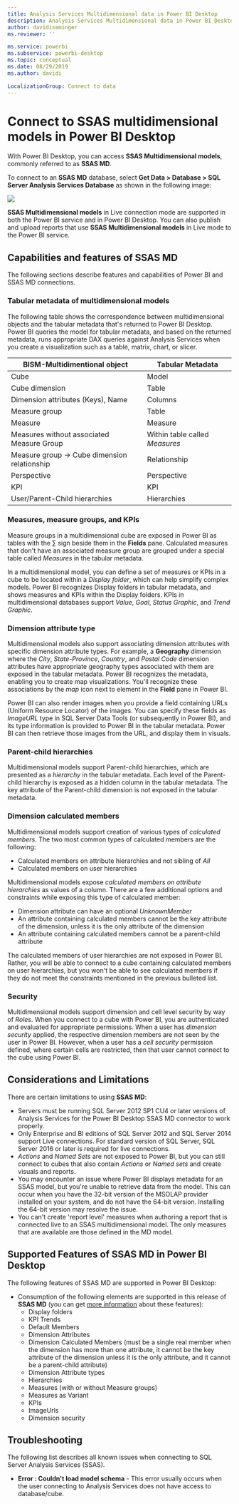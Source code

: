 ```yaml
---
title: Analysis Services Multidimensional data in Power BI Desktop
description: Analysis Services Multidimensional data in Power BI Desktop
author: davidiseminger
ms.reviewer: ''

ms.service: powerbi
ms.subservice: powerbi-desktop
ms.topic: conceptual
ms.date: 08/29/2019
ms.author: davidi

LocalizationGroup: Connect to data
---
```

# Connect to SSAS multidimensional models in Power BI Desktop
With Power BI Desktop, you can access **SSAS Multidimensional models**, commonly referred to as **SSAS MD**.

To connect to an **SSAS MD** database, select **Get Data &gt; Database &gt; SQL Server Analysis Services Database** as shown in the following image:

![](media/desktop-ssas-multidimensional/ssas-multidimensional-2.png)

**SSAS Multidimensional models** in Live connection mode are supported in both the Power BI service and in Power BI Desktop. You can also publish and upload reports that use **SSAS Multidimensional models** in Live mode to the Power BI service.

## Capabilities and features of SSAS MD
The following sections describe features and capabilities of Power BI and SSAS MD connections.

### Tabular metadata of multidimensional models
The following table shows the correspondence between multidimensional objects and the tabular metadata that's returned to Power BI Desktop. Power BI queries the model for tabular metadata, and based on the returned metadata, runs appropriate DAX queries against Analysis Services when you create a visualization such as a table, matrix, chart, or slicer.

| BISM-Multidimentional object | Tabular Metadata |
| --- | --- |
| Cube |Model |
| Cube dimension |Table |
| Dimension attributes (Keys), Name |Columns |
| Measure group |Table |
| Measure |Measure |
| Measures without associated Measure Group |Within table called *Measures* |
| Measure group -> Cube dimension relationship |Relationship |
| Perspective |Perspective |
| KPI |KPI |
| User/Parent-Child hierarchies |Hierarchies |

### Measures, measure groups, and KPIs
Measure groups in a multidimensional cube are exposed in Power BI as tables with the ∑ sign beside them in the **Fields** pane. Calculated measures that don't have an associated measure group are grouped under a special table called *Measures* in the tabular metadata.

In a multidimensional model, you can define a set of measures or KPIs in a cube to be located within a *Display folder*, which can help simplify complex models. Power BI recognizes Display folders in tabular metadata, and shows measures and KPIs within the Display folders. KPIs in multidimensional databases support *Value*, *Goal*, *Status Graphic*, and *Trend Graphic*.

### Dimension attribute type
Multidimensional models also support associating dimension attributes with specific dimension attribute types. For example, a **Geography** dimension where the *City*, *State-Province*, *Country*, and *Postal Code* dimension attributes have appropriate geography types associated with them are exposed in the tabular metadata. Power BI recognizes the metadata, enabling you to create map visualizations. You'll recognize these associations by the *map* icon next to element in the **Field** pane in Power BI.

Power BI can also render images when you provide a field containing URLs (Uniform Resource Locator) of the images. You can specify these fields as *ImageURL* type in SQL Server Data Tools (or subsequently in Power BI), and its type information is provided to Power BI in the tabular metadata. Power BI can then retrieve those images from the URL, and display them in visuals.

### Parent-child hierarchies
Multidimensional models support Parent-child hierarchies, which are presented as a *hierarchy* in the tabular metadata. Each level of the Parent-child hierarchy is exposed as a hidden column in the tabular metadata. The key attribute of the Parent-child dimension is not exposed in the tabular metadata.

### Dimension calculated members
Multidimensional models support creation of various types of *calculated members*. The two most common types of calculated members are the following:

* Calculated members on attribute hierarchies and not sibling of *All*
* Calculated members on user hierarchies

Multidimensional models expose *calculated members on attribute hierarchies* as values of a column. There are a few additional options and constraints while exposing this type of calculated member:

* Dimension attribute can have an optional *UnknownMember*
* An attribute containing calculated members cannot be the key attribute of the dimension, unless it is the only attribute of the dimension
* An attribute containing calculated members cannot be a parent-child attribute

The calculated members of user hierarchies are not exposed in Power BI. Rather, you will be able to connect to a cube containing calculated members on user hierarchies, but you won't be able to see calculated members if they do not meet the constraints mentioned in the previous bulleted list.

### Security
Multidimensional models support dimension and cell level security by way of *Roles*. When you connect to a cube with Power BI, you are authenticated and evaluated for appropriate permissions. When a user has *dimension security* applied, the respective dimension members are not seen by the user in Power BI. However, when a user has a *cell security* permission defined, where certain cells are restricted, then that user cannot connect to the cube using Power BI.

## Considerations and Limitations
There are certain limitations to using **SSAS MD**:

* Servers must be running SQL Server 2012 SP1 CU4 or later versions of Analysis Services for the Power BI Desktop SSAS MD connector to work properly.
* Only Enterprise and BI editions of SQL Server 2012 and SQL Server 2014 support Live connections. For standard version of SQL Server, SQL Server 2016 or later is required for live connections.
* *Actions* and *Named Sets* are not exposed to Power BI, but you can still connect to cubes that also contain *Actions* or *Named sets* and create visuals and reports.
* You may encounter an issue where Power BI displays metadata for an SSAS model, but you're unable to retrieve data from the model. This can occur when you have the 32-bit version of the MSOLAP provider installed on your system, and do not have the 64-bit version. Installing the 64-bit version may resolve the issue.
* You can't create 'report level' measures when authoring a report that is connected live to an SSAS multidimensional model. The only measures that are available are those defined in the MD model.

## Supported Features of SSAS MD in Power BI Desktop
The following features of SSAS MD are supported in Power BI Desktop:

* Consumption of the following elements are supported in this release of **SSAS MD** (you can get [more information](https://docs.microsoft.com/sql/analysis-services/multidimensional-models/understanding-power-view-for-multidimensional-models?view=sql-server-2014) about these features):
  * Display folders
  * KPI Trends
  * Default Members
  * Dimension Attributes
  * Dimension Calculated Members (must be a single real member when the dimension has more than one attribute, it cannot be the key attribute of the dimension unless it is the only attribute, and it cannot be a parent-child attribute)
  * Dimension Attribute types
  * Hierarchies
  * Measures (with or without Measure groups)
  * Measures as Variant
  * KPIs
  * ImageUrls
  * Dimension security

## Troubleshooting 
The following list describes all known issues when connecting to SQL Server Analysis Services (SSAS). 

* **Error : Couldn't load model schema** - This error usually occurs when the user connecting to Analysis Services does not have access to database/cube.
